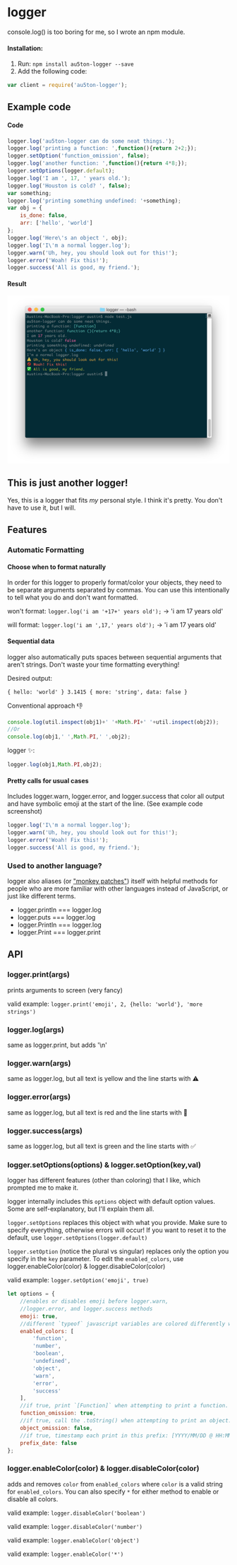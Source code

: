 # logger
console.log() is too boring for me, so I wrote an npm module.

#### Installation:
1. Run: `npm install au5ton-logger --save`
2. Add the following code:
```javascript
var client = require('au5ton-logger');
```

## Example code

#### Code
```javascript
logger.log('au5ton-logger can do some neat things.');
logger.log('printing a function: ',function(){return 2+2;});
logger.setOption('function_omission', false);
logger.log('another function: ',function(){return 4*8;});
logger.setOptions(logger.default);
logger.log('I am ', 17, ' years old.');
logger.log('Houston is cold? ', false);
var something;
logger.log('printing something undefined: '+something);
var obj = {
    is_done: false,
    arr: ['hello', 'world']
};
logger.log('Here\'s an object ', obj);
logger.log('I\'m a normal logger.log');
logger.warn('Uh, hey, you should look out for this!');
logger.error('Woah! Fix this!');
logger.success('All is good, my friend.');
```
#### Result

![example.png](example.png)

## This is just another logger!

Yes, this is a logger that fits *my* personal style. I think it's pretty. You don't have to use it, but I will.

## Features

### Automatic Formatting

#### Choose when to format naturally

In order for this logger to properly format/color your objects, they need to be separate arguments separated by commas. You can use this intentionally to tell what you do and don't want formatted.

won't format: `logger.log('i am '+17+' years old');` &rarr; 'i am 17 years old'

will format: `logger.log('i am ',17,' years old');` &rarr; 'i am 17 years old'

#### Sequential data

logger also automatically puts spaces between sequential arguments that aren't strings. Don't waste your time formatting everything!

Desired output:
```
{ hello: 'world' } 3.1415 { more: 'string', data: false }
```

Conventional approach :-1:
```javascript
console.log(util.inspect(obj1)+' '+Math.PI+' '+util.inspect(obj2));
//Or
console.log(obj1,' ',Math.PI,' ',obj2);
```

logger :sparkles::
```javascript
logger.log(obj1,Math.PI,obj2);
```

#### Pretty calls for usual cases

Includes logger.warn, logger.error, and logger.success that color all output and have symbolic emoji at the start of the line. (See example code screenshot)

```javascript
logger.log('I\'m a normal logger.log');
logger.warn('Uh, hey, you should look out for this!');
logger.error('Woah! Fix this!');
logger.success('All is good, my friend.');
```

### Used to another language?

logger also aliases (or ["monkey patches"](https://developer.mozilla.org/en-US/docs/Web/JavaScript/Reference/Global_Objects/Function/apply#Using_apply_in_monkey-patching)) itself with helpful methods for people who are more familiar with other languages instead of JavaScript, or just like different terms.

- logger.println === logger.log
- logger.puts === logger.log
- logger.Println === logger.log
- logger.Print === logger.print

## API

### logger.print(args)

prints arguments to screen (very fancy)

valid example: `logger.print('emoji', 2, {hello: 'world'}, 'more strings')`

### logger.log(args)

same as logger.print, but adds '\n'

### logger.warn(args)

same as logger.log, but all text is yellow and the line starts with :warning:

### logger.error(args)

same as logger.log, but all text is red and the line starts with :no_entry_sign:

### logger.success(args)

same as logger.log, but all text is green and the line starts with :white_check_mark:

### logger.setOptions(options) & logger.setOption(key,val)

logger has different features (other than coloring) that I like, which prompted me to make it.

logger internally includes this `options` object with default option values. Some are self-explanatory, but I'll explain them all.

`logger.setOptions` replaces this object with what you provide. Make sure to specify everything, otherwise errors will occur! If you want to reset it to the default, use `logger.setOptions(logger.default)`

`logger.setOption` (notice the plural vs singular) replaces only the option you specify in the `key` parameter. To edit the `enabled_colors`, use logger.enableColor(color) & logger.disableColor(color)

valid example: `logger.setOption('emoji', true)`

```javascript
let options = {
    //enables or disables emoji before logger.warn,
    //logger.error, and logger.success methods
    emoji: true,
    //different `typeof` javascript variables are colored differently when printed with logger, in addition to logger.warn, logger.error, and logger.success. The `typeof`s present in this array are colored differently from the default terminal color when printed with logger (see screenshot above). If it's not present, its color is unaffected.
    enabled_colors: [
        'function',
        'number',
        'boolean',
        'undefined',
        'object',
        'warn',
        'error',
        'success'
    ],
    //if true, print `[Function]` when attempting to print a function. if false, print the code inside the function.
    function_omission: true,
    //if true, call the .toString() when attempting to print an object. if false, print the JSON string of an object.
    object_omission: false,
    //if true, timestamp each print in this prefix: [YYYY/MM/DD @ HH:MM:SS]
    prefix_date: false
};
```

### logger.enableColor(color) & logger.disableColor(color)

adds and removes `color` from `enabled_colors` where `color` is a valid string for `enabled_colors`. You can also specify `*` for either method to enable or disable all colors.

valid example: `logger.disableColor('boolean')`

valid example: `logger.disableColor('number')`

valid example: `logger.enableColor('object')`

valid example: `logger.enableColor('*')`
